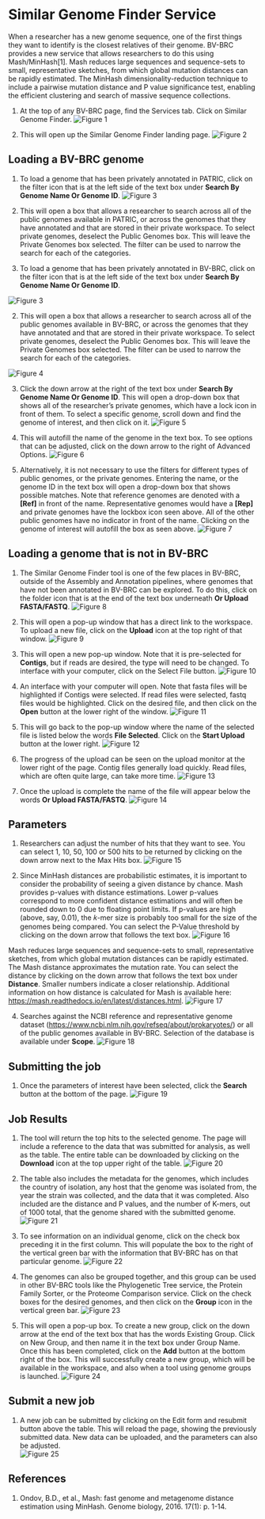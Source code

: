 # Similar Genome Finder Service

When a researcher has a new genome sequence, one of the first things they want to identify is the closest relatives of their genome. BV-BRC provides a new service that allows researchers to do this using Mash/MinHash[1]. Mash reduces large sequences and sequence-sets to small, representative sketches, from which global mutation distances can be rapidly estimated. The MinHash dimensionality-reduction technique to include a pairwise mutation distance and P value significance test, enabling the efficient clustering and search of massive sequence collections.

1.	At the top of any BV-BRC page, find the Services tab. Click on Similar Genome Finder. 
![Figure 1](./images/Picture1.png "Figure 1")

2.	This will open up the Similar Genome Finder landing page.
![Figure 2](./images/Picture2.png "Figure 2")

## Loading a BV-BRC genome 

1.	To load a genome that has been privately annotated in PATRIC, click on the filter icon that is at the left side of the text box under **Search By Genome Name Or Genome ID**.
![Figure 3](./images/Picture3.png "Figure 3")

2.	This will open a box that allows a researcher to search across all of the public genomes available in PATRIC, or across the genomes that they have annotated and that are stored in their private workspace. To select private genomes, deselect the Public Genomes box. This will leave the Private Genomes box selected. The filter can be used to narrow the search for each of the categories.
1.	To load a genome that has been privately annotated in BV-BRC, click on the filter icon that is at the left side of the text box under **Search By Genome Name Or Genome ID**.

![Figure 3](./images/Picture3.png "Figure 3")

2.	This will open a box that allows a researcher to search across all of the public genomes available in BV-BRC, or across the genomes that they have annotated and that are stored in their private workspace. To select private genomes, deselect the Public Genomes box. This will leave the Private Genomes box selected. The filter can be used to narrow the search for each of the categories.

![Figure 4](./images/Picture4.png "Figure 4")

3.	Click the down arrow at the right of the text box under **Search By Genome Name Or Genome ID**. This will open a drop-down box that shows all of the researcher’s private genomes, which have a lock icon in front of them.  To select a specific genome, scroll down and find the genome of interest, and then click on it.
![Figure 5](./images/Picture5.png "Figure 5")

4.	This will autofill the name of the genome in the text box. To see options that can be adjusted, click on the down arrow to the right of Advanced Options.
![Figure 6](./images/Picture6.png "Figure 6")

5.	Alternatively, it is not necessary to use the filters for different types of public genomes, or the private genomes.  Entering the name, or the genome ID in the text box will open a drop-down box that shows possible matches.  Note that reference genomes are denoted with a **[Ref]** in front of the name.  Representative genomes would have a **[Rep]** and private genomes have the lockbox icon seen above.  All of the other public genomes have no indicator in front of the name.  Clicking on the genome of interest will autofill the box as seen above.
![Figure 7](./images/Picture7.png "Figure 7")

## Loading a genome that is not in BV-BRC

1.	The Similar Genome Finder tool is one of the few places in BV-BRC, outside of the Assembly and Annotation pipelines, where genomes that have not been annotated in BV-BRC can be explored. To do this, click on the folder icon that is at the end of the text box underneath **Or Upload FASTA/FASTQ**. 
![Figure 8](./images/Picture8.png "Figure 8")

2.	This will open a pop-up window that has a direct link to the workspace.  To upload a new file, click on the **Upload** icon at the top right of that window.
![Figure 9](./images/Picture9.png "Figure 9")

3.	This will open a new pop-up window.  Note that it is pre-selected for **Contigs**, but if reads are desired, the type will need to be changed.  To interface with your computer, click on the Select File button.
![Figure 10](./images/Picture10.png "Figure 10")

4.	An interface with your computer will open.  Note that fasta files will be highlighted if Contigs were selected.   If read files were selected, fastq files would be highlighted.  Click on the desired file, and then click on the **Open** button at the lower right of the window.
![Figure 11](./images/Picture11.png "Figure 11")

5.	This will go back to the pop-up window where the name of the selected file is listed below the words **File Selected**.  Click on the **Start Upload** button at the lower right.
![Figure 12](./images/Picture12.png "Figure 12")

6.	The progress of the upload can be seen on the upload monitor at the lower right of the page.  Contig files generally load quickly.  Read files, which are often quite large, can take more time.
![Figure 13](./images/Picture13.png "Figure 13")

7.	Once the upload is complete the name of the file will appear below the words **Or Upload FASTA/FASTQ**.
![Figure 14](./images/Picture14.png "Figure 14")

## Parameters

1.	Researchers can adjust the number of hits that they want to see.  You can select 1, 10, 50, 100 or 500 hits to be returned by clicking on the down arrow next to the Max Hits box.
![Figure 15](./images/Picture15.png "Figure 15")

2.	Since MinHash distances are probabilistic estimates, it is important to consider the probability of seeing a given distance by chance.  Mash provides p-values with distance estimations. Lower p-values correspond to more confident distance estimations and will often be rounded down to 0 due to floating point limits. If p-values are high (above, say, 0.01), the 𝑘-mer size is probably too small for the size of the genomes being compared.  You can select the P-Value threshold by clicking on the down arrow that follows the text box.
![Figure 16](./images/Picture16.png "Figure 16")

Mash reduces large sequences and sequence-sets to small, representative sketches, from which global mutation distances can be rapidly estimated. The Mash distance approximates the mutation rate.  You can select the distance by clicking on the down arrow that follows the text box under **Distance**. Smaller numbers indicate a closer relationship. Additional information on how distance is calculated for Mash is available here: https://mash.readthedocs.io/en/latest/distances.html.
![Figure 17](./images/Picture17.png "Figure 17")

4.	Searches against the NCBI reference and representative genome dataset (https://www.ncbi.nlm.nih.gov/refseq/about/prokaryotes/) or all of the public genomes available in BV-BRC.  Selection of the database is available under **Scope**.
![Figure 18](./images/Picture18.png "Figure 18")

## Submitting the job

1.	Once the parameters of interest have been selected, click the **Search** button at the bottom of the page.
![Figure 19](./images/Picture19.png "Figure 19")

## Job Results

1.	The tool will return the top hits to the selected genome.  The page will include a reference to the data that was submitted for analysis, as well as the table.  The entire table can be downloaded by clicking on the **Download** icon at the top upper right of the table.
![Figure 20](./images/Picture20.png "Figure 20")

2.	The table also includes the metadata for the genomes, which includes the country of isolation, any host that the genome was isolated from, the year the strain was collected, and the data that it was completed.  Also included are the distance and P values, and the number of K-mers, out of 1000 total, that the genome shared with the submitted genome.
![Figure 21](./images/Picture21.png "Figure 21")

3.	To see information on an individual genome, click on the check box preceding it in the first column.  This will populate the box to the right of the vertical green bar with the information that BV-BRC has on that particular genome.
![Figure 22](./images/Picture22.png "Figure 22")

4.	The genomes can also be grouped together, and this group can be used in other BV-BRC tools like the Phylogenetic Tree service, the Protein Family Sorter, or the Proteome Comparison service.  Click on the check boxes for the desired genomes, and then click on the **Group** icon in the vertical green bar.
![Figure 23](./images/Picture23.png "Figure 23")

5.	This will open a pop-up box.  To create a new group, click on the down arrow at the end of the text box that has the words Existing Group.  Click on New Group, and then name it in the text box under Group Name.  Once this has been completed, click on the **Add** button at the bottom right of the box. This will successfully create a new group, which will be available in the workspace, and also when a tool using genome groups is launched.
![Figure 24](./images/Picture24.png "Figure 24")

## Submit a new job

1.	A new job can be submitted by clicking on the Edit form and resubmit button above the table.  This will reload the page, showing the previously submitted data. New data can be uploaded, and the parameters can also be adjusted.  
![Figure 25](./images/Picture25.png "Figure 25")

## References

1.	Ondov, B.D., et al., Mash: fast genome and metagenome distance estimation using MinHash. Genome biology, 2016. 17(1): p. 1-14.

